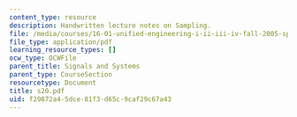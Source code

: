 ```yaml
---
content_type: resource
description: Handwritten lecture notes on Sampling.
file: /media/courses/16-01-unified-engineering-i-ii-iii-iv-fall-2005-spring-2006/f29872a45dce81f3d65c9caf29c67a43_s20.pdf
file_type: application/pdf
learning_resource_types: []
ocw_type: OCWFile
parent_title: Signals and Systems
parent_type: CourseSection
resourcetype: Document
title: s20.pdf
uid: f29872a4-5dce-81f3-d65c-9caf29c67a43
---
```

